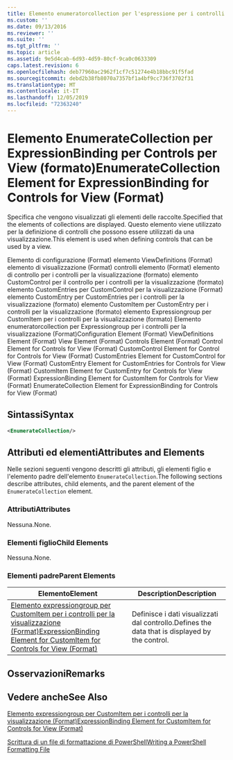```yaml
---
title: Elemento enumeratorcollection per l'espressione per i controlli per la visualizzazione (Format) | Microsoft Docs
ms.custom: ''
ms.date: 09/13/2016
ms.reviewer: ''
ms.suite: ''
ms.tgt_pltfrm: ''
ms.topic: article
ms.assetid: 9e5d4cab-6d93-4d59-80cf-9ca0c0633309
caps.latest.revision: 6
ms.openlocfilehash: deb77960ac2962f1cf7c51274e4b18bbc91f5fad
ms.sourcegitcommit: debd2b38fb8070a7357bf1a4bf9cc736f3702f31
ms.translationtype: MT
ms.contentlocale: it-IT
ms.lasthandoff: 12/05/2019
ms.locfileid: "72363240"
---
```

# <a name="enumeratecollection-element-for-expressionbinding-for-controls-for-view-format"></a><span data-ttu-id="dd465-102">Elemento EnumerateCollection per ExpressionBinding per Controls per View (formato)</span><span class="sxs-lookup"><span data-stu-id="dd465-102">EnumerateCollection Element for ExpressionBinding for Controls for View (Format)</span></span>

<span data-ttu-id="dd465-103">Specifica che vengono visualizzati gli elementi delle raccolte.</span><span class="sxs-lookup"><span data-stu-id="dd465-103">Specified that the elements of collections are displayed.</span></span> <span data-ttu-id="dd465-104">Questo elemento viene utilizzato per la definizione di controlli che possono essere utilizzati da una visualizzazione.</span><span class="sxs-lookup"><span data-stu-id="dd465-104">This element is used when defining controls that can be used by a view.</span></span>

<span data-ttu-id="dd465-105">Elemento di configurazione (Format) elemento ViewDefinitions (Format) elemento di visualizzazione (Format) controlli elemento (Format) elemento di controllo per i controlli per la visualizzazione (formato) elemento CustomControl per il controllo per i controlli per la visualizzazione (formato) elemento CustomEntries per CustomControl per la visualizzazione (Format) elemento CustomEntry per CustomEntries per i controlli per la visualizzazione (formato) elemento CustomItem per CustomEntry per i controlli per la visualizzazione (formato) elemento Expressiongroup per CustomItem per i controlli per la visualizzazione (formato) Elemento enumeratorcollection per Expressiongroup per i controlli per la visualizzazione (Format)</span><span class="sxs-lookup"><span data-stu-id="dd465-105">Configuration Element (Format) ViewDefinitions Element (Format) View Element (Format) Controls Element (Format) Control Element for Controls for View (Format) CustomControl Element for Control for Controls for View (Format) CustomEntries Element for CustomControl for View (Format) CustomEntry Element for CustomEntries for Controls for View (Format) CustomItem Element for CustomEntry for Controls for View (Format) ExpressionBinding Element for CustomItem for Controls for View (Format) EnumerateCollection Element for ExpressionBinding for Controls for View (Format)</span></span>

## <a name="syntax"></a><span data-ttu-id="dd465-106">Sintassi</span><span class="sxs-lookup"><span data-stu-id="dd465-106">Syntax</span></span>

```xml
<EnumerateCollection/>
```

## <a name="attributes-and-elements"></a><span data-ttu-id="dd465-107">Attributi ed elementi</span><span class="sxs-lookup"><span data-stu-id="dd465-107">Attributes and Elements</span></span>

<span data-ttu-id="dd465-108">Nelle sezioni seguenti vengono descritti gli attributi, gli elementi figlio e l'elemento padre dell'elemento `EnumerateCollection`.</span><span class="sxs-lookup"><span data-stu-id="dd465-108">The following sections describe attributes, child elements, and the parent element of the `EnumerateCollection` element.</span></span>

### <a name="attributes"></a><span data-ttu-id="dd465-109">Attributi</span><span class="sxs-lookup"><span data-stu-id="dd465-109">Attributes</span></span>

<span data-ttu-id="dd465-110">Nessuna.</span><span class="sxs-lookup"><span data-stu-id="dd465-110">None.</span></span>

### <a name="child-elements"></a><span data-ttu-id="dd465-111">Elementi figlio</span><span class="sxs-lookup"><span data-stu-id="dd465-111">Child Elements</span></span>

<span data-ttu-id="dd465-112">Nessuna.</span><span class="sxs-lookup"><span data-stu-id="dd465-112">None.</span></span>

### <a name="parent-elements"></a><span data-ttu-id="dd465-113">Elementi padre</span><span class="sxs-lookup"><span data-stu-id="dd465-113">Parent Elements</span></span>

|<span data-ttu-id="dd465-114">Elemento</span><span class="sxs-lookup"><span data-stu-id="dd465-114">Element</span></span>|<span data-ttu-id="dd465-115">Description</span><span class="sxs-lookup"><span data-stu-id="dd465-115">Description</span></span>|
|-------------|-----------------|
|[<span data-ttu-id="dd465-116">Elemento expressiongroup per CustomItem per i controlli per la visualizzazione (Format)</span><span class="sxs-lookup"><span data-stu-id="dd465-116">ExpressionBinding Element for CustomItem for Controls for View (Format)</span></span>](./expressionbinding-element-for-customitem-for-controls-for-view-format.md)|<span data-ttu-id="dd465-117">Definisce i dati visualizzati dal controllo.</span><span class="sxs-lookup"><span data-stu-id="dd465-117">Defines the data that is displayed by the control.</span></span>|

## <a name="remarks"></a><span data-ttu-id="dd465-118">Osservazioni</span><span class="sxs-lookup"><span data-stu-id="dd465-118">Remarks</span></span>

## <a name="see-also"></a><span data-ttu-id="dd465-119">Vedere anche</span><span class="sxs-lookup"><span data-stu-id="dd465-119">See Also</span></span>

[<span data-ttu-id="dd465-120">Elemento expressiongroup per CustomItem per i controlli per la visualizzazione (Format)</span><span class="sxs-lookup"><span data-stu-id="dd465-120">ExpressionBinding Element for CustomItem for Controls for View (Format)</span></span>](./expressionbinding-element-for-customitem-for-controls-for-view-format.md)

[<span data-ttu-id="dd465-121">Scrittura di un file di formattazione di PowerShell</span><span class="sxs-lookup"><span data-stu-id="dd465-121">Writing a PowerShell Formatting File</span></span>](./writing-a-powershell-formatting-file.md)
